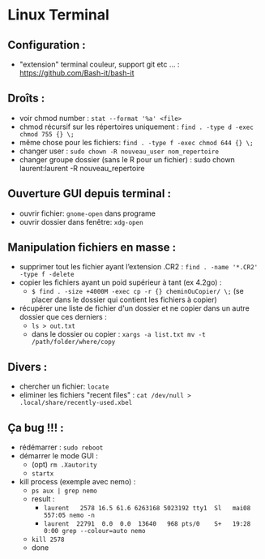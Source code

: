 Linux Terminal
==============

Configuration :
---------------

* "extension" terminal couleur, support git etc … : https://github.com/Bash-it/bash-it 

Droîts :
--------

* voir chmod number : `stat --format '%a' <file>`
* chmod récursif sur les répertoires uniquement : `find . -type d -exec chmod 755 {} \;`
* même chose pour les fichiers: `find . -type f -exec chmod 644 {} \;`
* changer user : `sudo chown -R nouveau_user nom_repertoire`
* changer groupe dossier (sans le R pour un fichier) : sudo chown laurent:laurent -R nouveau_repertoire

Ouverture GUI depuis terminal :
-------------------------------

* ouvrir fichier: `gnome-open` dans programe
* ouvrir dossier dans fenêtre: `xdg-open`

Manipulation fichiers en masse :
--------------------------------

* supprimer tout les fichier ayant l’extension .CR2 : `find . -name '*.CR2' -type f -delete`
* copier les fichiers ayant un poid supérieur à tant (ex 4.2go) :
  * `$ find . -size +4000M -exec cp -r {} cheminOuCopier/ \;` (se placer dans le dossier qui contient les fichiers à copier)
* récupérer une liste de fichier d'un dossier et ne copier dans un autre dossier que ces derniers :
  * `ls > out.txt`
  * dans le dossier ou copier : `xargs -a list.txt mv -t /path/folder/where/copy`

Divers :
--------

* chercher un fichier: `locate`
* eliminer les fichiers "recent files" : `cat /dev/null > .local/share/recently-used.xbel`

Ça bug !!! :
------

* rédémarrer : `sudo reboot`
* démarrer le mode GUI :
  * (opt) `rm .Xautority`
  * `startx`
* kill process (exemple avec nemo) : 
   * `ps aux | grep nemo`
   * result :
     * `laurent   2578 16.5 61.6 6263168 5023192 tty1  Sl   mai08 557:05 nemo -n`
     * `laurent  22791  0.0  0.0  13640   968 pts/0    S+   19:28   0:00 grep --colour=auto nemo`
  * `kill 2578`
  * done
